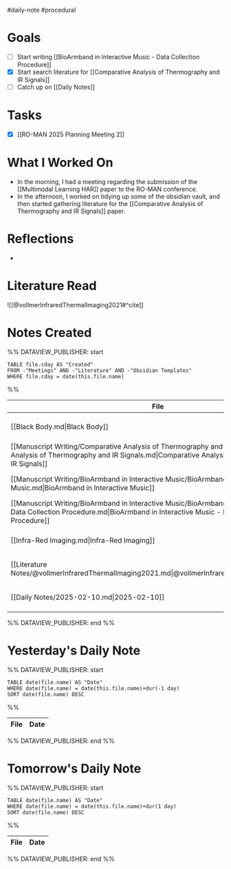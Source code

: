 #daily-note #procedural 

# Goals

- [ ] Start writing [[BioArmband in Interactive Music - Data Collection Procedure]]
- [x] Start search literature for [[Comparative Analysis of Thermography and IR Signals]]
- [ ] Catch up on [[Daily Notes]]

# Tasks

- [x] [[RO-MAN 2025 Planning Meeting 2]]

# What I Worked On

- In the morning, I had a meeting regarding the submission of the [[Multimodal Learning HAR]] paper to the RO-MAN conference.
- In the afternoon, I worked on tidying up some of the obsidian vault, and then started gathering literature for the [[Comparative Analysis of Thermography and IR Signals]] paper.

# Reflections

- 

# Literature Read

![[@vollmerInfraredThermalImaging2021#^cite]]

# Notes Created


%% DATAVIEW_PUBLISHER: start
```dataview
TABLE file.cday AS "Created"
FROM -"Meetings" AND -"Literature" AND -"Obsidian Templates"
WHERE file.cday = date(this.file.name)
```
%%

| File                                                                                                                                                                                   | Created           |
| -------------------------------------------------------------------------------------------------------------------------------------------------------------------------------------- | ----------------- |
| [[Black Body.md\|Black Body]]                                                                                                                                                          | February 10, 2025 |
| [[Manuscript Writing/Comparative Analysis of Thermography and IR Signals/Comparative Analysis of Thermography and IR Signals.md\|Comparative Analysis of Thermography and IR Signals]] | February 10, 2025 |
| [[Manuscript Writing/BioArmband in Interactive Music/BioArmband in Interactive Music.md\|BioArmband in Interactive Music]]                                                             | February 10, 2025 |
| [[Manuscript Writing/BioArmband in Interactive Music/BioArmband in Interactive Music - Data Collection Procedure.md\|BioArmband in Interactive Music - Data Collection Procedure]]     | February 10, 2025 |
| [[Infra-Red Imaging.md\|Infra-Red Imaging]]                                                                                                                                            | February 10, 2025 |
| [[Literature Notes/@vollmerInfraredThermalImaging2021.md\|@vollmerInfraredThermalImaging2021]]                                                                                         | February 10, 2025 |
| [[Daily Notes/2025-02-10.md\|2025-02-10]]                                                                                                                                              | February 10, 2025 |

%% DATAVIEW_PUBLISHER: end %%

# Yesterday's Daily Note

%% DATAVIEW_PUBLISHER: start
```dataview
TABLE date(file.name) AS "Date"
WHERE date(file.name) = date(this.file.name)+dur(-1 day)
SORT date(file.name) DESC
```
%%

| File | Date |
| ---- | ---- |

%% DATAVIEW_PUBLISHER: end %%
# Tomorrow's Daily Note

%% DATAVIEW_PUBLISHER: start
```dataview
TABLE date(file.name) AS "Date"
WHERE date(file.name) = date(this.file.name)+dur(1 day)
SORT date(file.name) DESC
```
%%

| File | Date |
| ---- | ---- |

%% DATAVIEW_PUBLISHER: end %%


